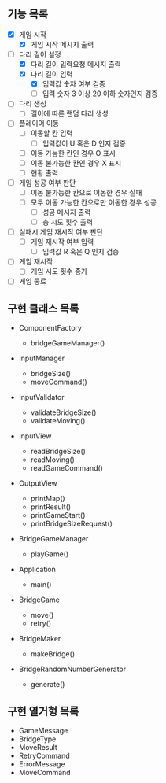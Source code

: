 ## 기능 목록
- [x] 게임 시작
    - [x] 게임 시작 메시지 출력
- [ ] 다리 길이 설정
    - [x] 다리 길이 입력요청 메시지 출력
    - [x] 다리 길이 입력
        - [x] 입력값 숫자 여부 검증
        - [ ] 입력 숫자 3 이상 20 이하 숫자인지 검증
- [ ] 다리 생성
    - [ ] 길이에 따른 랜덤 다리 생성
- [ ] 플레이어 이동
    - [ ] 이동할 칸 입력
        - [ ] 입력값이 U 혹은 D 인지 검증
    - [ ] 이동 가능한 칸인 경우 O 표시
    - [ ] 이동 불가능한 칸인 경우 X 표시
    - [ ] 현황 출력
- [ ] 게임 성공 여부 판단
    - [ ] 이동 불가능한 칸으로 이동한 경우 실패
    - [ ] 모두 이동 가능한 칸으로만 이동한 경우 성공
        - [ ] 성공 메시지 출력
        - [ ] 총 시도 횟수 출력
- [ ] 실패시 게임 재시작 여부 판단
    - [ ] 게임 재시작 여부 입력
        - [ ] 입력값 R 혹은 Q 인지 검증
- [ ] 게임 재시작
    - [ ] 게임 시도 횟수 증가
- [ ] 게임 종료

## 구현 클래스 목록
- ComponentFactory
    - bridgeGameManager()

- InputManager
  - bridgeSize()
  - moveCommand()

- InputValidator
  - validateBridgeSize()
  - validateMoving()

- InputView
  - readBridgeSize()
  - readMoving()
  - readGameCommand()

- OutputView
  - printMap()
  - printResult()
  - printGameStart()
  - printBridgeSizeRequest()

- BridgeGameManager
  - playGame()

- Application
  - main()

- BridgeGame
  - move()
  - retry()

- BridgeMaker
  - makeBridge()

- BridgeRandomNumberGenerator
  - generate()

## 구현 열거형 목록
- GameMessage
- BridgeType
- MoveResult
- RetryCommand
- ErrorMessage
- MoveCommand
